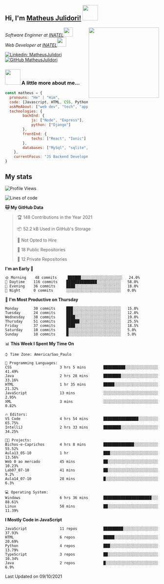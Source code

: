 <h2> Hi, I'm <a href="https://matheusjulidori.github.io" target="_blank">Matheus Julidori!</a> <img src="https://media.giphy.com/media/12oufCB0MyZ1Go/giphy.gif" width="50"></h2>
<img align='right' src="https://media.giphy.com/media/M9gbBd9nbDrOTu1Mqx/giphy.gif" width="230">
<p><em>Software Enginner at <a href="http://www.inatel.br" target="_blank">INATEL</a><img src="https://media.giphy.com/media/fYSnHlufseco8Fh93Z/giphy.gif" width="30"></br>
  Web Developer at <a href="http://www.inatel.br" target="_blank">INATEL</a><img src="https://media.giphy.com/media/WUlplcMpOCEmTGBtBW/giphy.gif" width="30"> 
</em></p>

[![Linkedin: MatheusJulidori](https://img.shields.io/badge/-MatheusJulidori-blue?style=flat-square&logo=Linkedin&logoColor=white&link=https://www.linkedin.com/in/MatheusJulidori/)](https://www.linkedin.com/in/MatheusJulidori/)
[![GitHub MatheusJulidori](https://img.shields.io/github/followers/matheusjulidori?label=follow&style=social)](https://github.com/MatheusJulidori)


### <img src="https://media.giphy.com/media/VgCDAzcKvsR6OM0uWg/giphy.gif" width="50"> A little more about me...  

```javascript
const matheus = {
  pronouns: "He" | "Him",
  code: [Javascript, HTML, CSS, Python, Java, C++, C],
  askMeAbout: ["web dev", "tech", "app dev", "games"],
  technologies: {
        backEnd: {
            js: ["Node", "Express"],
            python: ["Django"]
        },
        frontEnd: {
            techs: ["React", "Ionic"]
        },
        databases: ["MySql", "sqlite","PostgreSQL"],
    },
    currentFocus: "JS Backend Development",
}
```
<h2>My stats</h2>

<!--START_SECTION:waka-->
![Profile Views](http://img.shields.io/badge/Profile%20Views-14-blue)

![Lines of code](https://img.shields.io/badge/From%20Hello%20World%20I%27ve%20Written-497638%20lines%20of%20code-blue)

**🐱 My GitHub Data** 

> 🏆 148 Contributions in the Year 2021
 > 
> 📦 52.2 kB Used in GitHub's Storage 
 > 
> 🚫 Not Opted to Hire
 > 
> 📜 18 Public Repositories 
 > 
> 🔑 12 Private Repositories  
 > 
**I'm an Early 🐤** 

```text
🌞 Morning    48 commits     ██████░░░░░░░░░░░░░░░░░░░   24.0% 
🌆 Daytime    116 commits    ██████████████░░░░░░░░░░░   58.0% 
🌃 Evening    36 commits     ████░░░░░░░░░░░░░░░░░░░░░   18.0% 
🌙 Night      0 commits      ░░░░░░░░░░░░░░░░░░░░░░░░░   0.0%

```
📅 **I'm Most Productive on Thursday** 

```text
Monday       30 commits     ███░░░░░░░░░░░░░░░░░░░░░░   15.0% 
Tuesday      24 commits     ███░░░░░░░░░░░░░░░░░░░░░░   12.0% 
Wednesday    38 commits     ████░░░░░░░░░░░░░░░░░░░░░   19.0% 
Thursday     51 commits     ██████░░░░░░░░░░░░░░░░░░░   25.5% 
Friday       37 commits     ████░░░░░░░░░░░░░░░░░░░░░   18.5% 
Saturday     10 commits     █░░░░░░░░░░░░░░░░░░░░░░░░   5.0% 
Sunday       10 commits     █░░░░░░░░░░░░░░░░░░░░░░░░   5.0%

```


📊 **This Week I Spent My Time On** 

```text
⌚︎ Time Zone: America/Sao_Paulo

💬 Programming Languages: 
CSS                      3 hrs 5 mins        ██████████░░░░░░░░░░░░░░░   41.49% 
Java                     2 hrs 28 mins       ████████░░░░░░░░░░░░░░░░░   33.16% 
HTML                     1 hr 35 mins        █████░░░░░░░░░░░░░░░░░░░░   21.32% 
JavaScript               13 mins             ░░░░░░░░░░░░░░░░░░░░░░░░░   2.95% 
XML                      3 mins              ░░░░░░░░░░░░░░░░░░░░░░░░░   0.82%

🔥 Editors: 
VS Code                  4 hrs 54 mins       ████████████████░░░░░░░░░   65.75% 
IntelliJ                 2 hrs 33 mins       ████████░░░░░░░░░░░░░░░░░   34.25%

🐱‍💻 Projects: 
Bichos-e-Caprichos       4 hrs 8 mins        ██████████████░░░░░░░░░░░   55.52% 
Aula13_05-10             1 hr                ███░░░░░░░░░░░░░░░░░░░░░░   13.56% 
Web 0 ao mercado         45 mins             ██░░░░░░░░░░░░░░░░░░░░░░░   10.23% 
Lab07_07-10              41 mins             ██░░░░░░░░░░░░░░░░░░░░░░░   9.2% 
Aula14_07-10             28 mins             █░░░░░░░░░░░░░░░░░░░░░░░░   6.3%

💻 Operating System: 
Windows                  6 hrs 36 mins       ██████████████████████░░░   88.61% 
Linux                    50 mins             ██░░░░░░░░░░░░░░░░░░░░░░░   11.39%

```

**I Mostly Code in JavaScript** 

```text
JavaScript               11 repos            █████████░░░░░░░░░░░░░░░░   37.93% 
HTML                     6 repos             █████░░░░░░░░░░░░░░░░░░░░   20.69% 
Python                   4 repos             ███░░░░░░░░░░░░░░░░░░░░░░   13.79% 
TypeScript               3 repos             ██░░░░░░░░░░░░░░░░░░░░░░░   10.34% 
Java                     2 repos             █░░░░░░░░░░░░░░░░░░░░░░░░   6.9%

```



 Last Updated on 09/10/2021
<!--END_SECTION:waka-->
